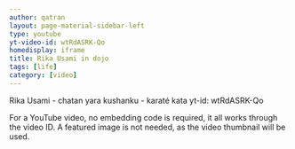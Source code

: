 ```yaml
---
author: qatran
layout: page-material-sidebar-left
type: youtube
yt-video-id: wtRdASRK-Qo
homedisplay: iframe
title: Rika Usami in dojo
tags: [life]
category: [video]
---
```

Rika Usami - chatan yara kushanku - karaté kata
yt-id: wtRdASRK-Qo

For a YouTube video, no embedding code is required, it all works through the video ID. A featured image is not needed, as the video thumbnail will be used.

